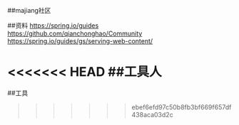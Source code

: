 ##majiang社区

##资料
https://spring.io/guides 
https://github.com/qianchonghao/Community
https://spring.io/guides/gs/serving-web-content/

<<<<<<< HEAD
##工具人 
=======
##工具
>>>>>>> ebef6efd97c50b8fb3bf669f657df438aca03d2c
